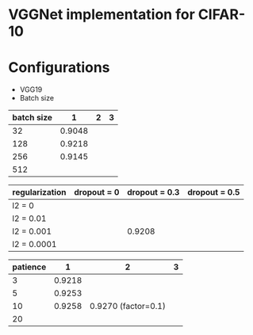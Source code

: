 # VGGNet implementation for CIFAR-10

# Configurations
- VGG19
- Batch size


| batch size  | 1 | 2 | 3 |
|------|---|---|---|
| 32  |  0.9048 |   |   |
| 128  | 0.9218  |   |   |
| 256  | 0.9145  |   |   |
| 512 |   |   |   |


|   regularization    | dropout = 0 | dropout = 0.3 | dropout = 0.5 |
|-------------|-------------|---------------|---------------|
| l2 = 0      |             |               |               |  
| l2 = 0.01   |             |               |               |  
| l2 = 0.001  |             |  0.9208       |               |   
| l2 = 0.0001 |             |               |               |

| patience | 1 | 2 | 3 |
|------|---|---|---|
| 3  |  0.9218 |   |   |
| 5  |0.9253  |   |   |
| 10  |0.9258  | 0.9270 (factor=0.1)  |   |
| 20 |   |   |   |
